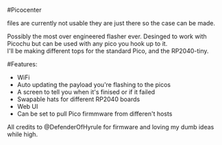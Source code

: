 #Picocenter

files are currently not usable they are just there so the case can be made.  

Possibly the most over engineered flasher ever. Desinged to work with Picochu but can be used with any pico you hook up to it.   
I'll be making different tops for the standard Pico, and the RP2040-tiny.  

#Features:
- WiFi  
- Auto updating the payload you're flashing to the picos  
- A screen to tell you when it's finised or if it failed  
- Swapable hats for different RP2040 boards  
- Web UI  
- Can be set to pull Pico firmmware from differen't hosts   

All credits to @DefenderOfHyrule for firmware and loving my dumb ideas while high.
